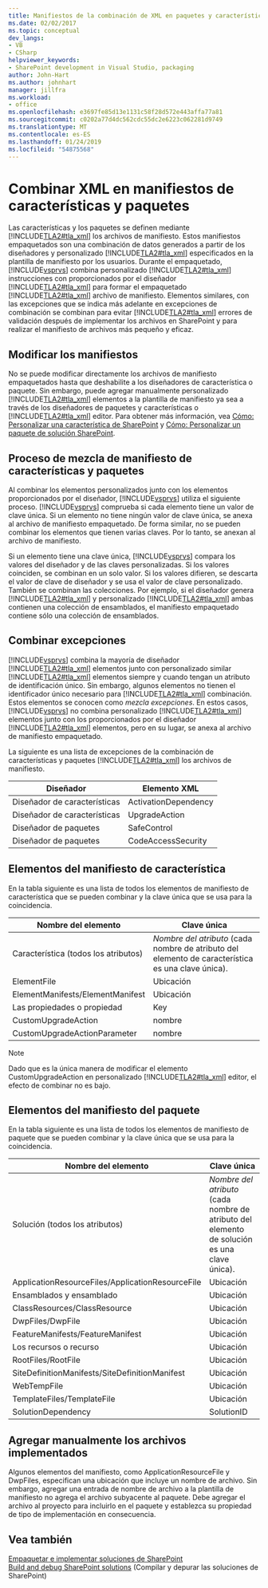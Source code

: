 ```yaml
---
title: Manifiestos de la combinación de XML en paquetes y características | Microsoft Docs
ms.date: 02/02/2017
ms.topic: conceptual
dev_langs:
- VB
- CSharp
helpviewer_keywords:
- SharePoint development in Visual Studio, packaging
author: John-Hart
ms.author: johnhart
manager: jillfra
ms.workload:
- office
ms.openlocfilehash: e3697fe85d13e1131c58f28d572e443affa77a81
ms.sourcegitcommit: c0202a77d4dc562cdc55dc2e6223c062281d9749
ms.translationtype: MT
ms.contentlocale: es-ES
ms.lasthandoff: 01/24/2019
ms.locfileid: "54875568"
---
```

# <a name="merge-xml-in-feature-and-package-manifests"></a>Combinar XML en manifiestos de características y paquetes
  Las características y los paquetes se definen mediante [!INCLUDE[TLA2#tla_xml](../sharepoint/includes/tla2sharptla-xml-md.md)] los archivos de manifiesto. Estos manifiestos empaquetados son una combinación de datos generados a partir de los diseñadores y personalizado [!INCLUDE[TLA2#tla_xml](../sharepoint/includes/tla2sharptla-xml-md.md)] especificados en la plantilla de manifiesto por los usuarios. Durante el empaquetado, [!INCLUDE[vsprvs](../sharepoint/includes/vsprvs-md.md)] combina personalizado [!INCLUDE[TLA2#tla_xml](../sharepoint/includes/tla2sharptla-xml-md.md)] instrucciones con proporcionados por el diseñador [!INCLUDE[TLA2#tla_xml](../sharepoint/includes/tla2sharptla-xml-md.md)] para formar el empaquetado [!INCLUDE[TLA2#tla_xml](../sharepoint/includes/tla2sharptla-xml-md.md)] archivo de manifiesto. Elementos similares, con las excepciones que se indica más adelante en excepciones de combinación se combinan para evitar [!INCLUDE[TLA2#tla_xml](../sharepoint/includes/tla2sharptla-xml-md.md)] errores de validación después de implementar los archivos en SharePoint y para realizar el manifiesto de archivos más pequeño y eficaz.  
  
## <a name="modify-the-manifests"></a>Modificar los manifiestos
 No se puede modificar directamente los archivos de manifiesto empaquetados hasta que deshabilite a los diseñadores de característica o paquete. Sin embargo, puede agregar manualmente personalizado [!INCLUDE[TLA2#tla_xml](../sharepoint/includes/tla2sharptla-xml-md.md)] elementos a la plantilla de manifiesto ya sea a través de los diseñadores de paquetes y características o [!INCLUDE[TLA2#tla_xml](../sharepoint/includes/tla2sharptla-xml-md.md)] editor. Para obtener más información, vea [Cómo: Personalizar una característica de SharePoint](../sharepoint/how-to-customize-a-sharepoint-feature.md) y [Cómo: Personalizar un paquete de solución SharePoint](../sharepoint/how-to-customize-a-sharepoint-solution-package.md).  
  
## <a name="feature-and-package-manifest-merge-process"></a>Proceso de mezcla de manifiesto de características y paquetes
 Al combinar los elementos personalizados junto con los elementos proporcionados por el diseñador, [!INCLUDE[vsprvs](../sharepoint/includes/vsprvs-md.md)] utiliza el siguiente proceso. [!INCLUDE[vsprvs](../sharepoint/includes/vsprvs-md.md)] comprueba si cada elemento tiene un valor de clave única. Si un elemento no tiene ningún valor de clave única, se anexa al archivo de manifiesto empaquetado. De forma similar, no se pueden combinar los elementos que tienen varias claves. Por lo tanto, se anexan al archivo de manifiesto.  
  
 Si un elemento tiene una clave única, [!INCLUDE[vsprvs](../sharepoint/includes/vsprvs-md.md)] compara los valores del diseñador y de las claves personalizadas. Si los valores coinciden, se combinan en un solo valor. Si los valores difieren, se descarta el valor de clave de diseñador y se usa el valor de clave personalizado. También se combinan las colecciones. Por ejemplo, si el diseñador genera [!INCLUDE[TLA2#tla_xml](../sharepoint/includes/tla2sharptla-xml-md.md)] y personalizado [!INCLUDE[TLA2#tla_xml](../sharepoint/includes/tla2sharptla-xml-md.md)] ambas contienen una colección de ensamblados, el manifiesto empaquetado contiene sólo una colección de ensamblados.  
  
## <a name="merge-exceptions"></a>Combinar excepciones
 [!INCLUDE[vsprvs](../sharepoint/includes/vsprvs-md.md)] combina la mayoría de diseñador [!INCLUDE[TLA2#tla_xml](../sharepoint/includes/tla2sharptla-xml-md.md)] elementos junto con personalizado similar [!INCLUDE[TLA2#tla_xml](../sharepoint/includes/tla2sharptla-xml-md.md)] elementos siempre y cuando tengan un atributo de identificación único. Sin embargo, algunos elementos no tienen el identificador único necesario para [!INCLUDE[TLA2#tla_xml](../sharepoint/includes/tla2sharptla-xml-md.md)] combinación. Estos elementos se conocen como *mezcla excepciones*. En estos casos, [!INCLUDE[vsprvs](../sharepoint/includes/vsprvs-md.md)] no combina personalizado [!INCLUDE[TLA2#tla_xml](../sharepoint/includes/tla2sharptla-xml-md.md)] elementos junto con los proporcionados por el diseñador [!INCLUDE[TLA2#tla_xml](../sharepoint/includes/tla2sharptla-xml-md.md)] elementos, pero en su lugar, se anexa al archivo de manifiesto empaquetado.  
  
 La siguiente es una lista de excepciones de la combinación de características y paquetes [!INCLUDE[TLA2#tla_xml](../sharepoint/includes/tla2sharptla-xml-md.md)] los archivos de manifiesto.  
  
|Diseñador|Elemento XML|  
|--------------|-----------------|  
|Diseñador de características|ActivationDependency|  
|Diseñador de características|UpgradeAction|  
|Diseñador de paquetes|SafeControl|  
|Diseñador de paquetes|CodeAccessSecurity|  
  
## <a name="feature-manifest-elements"></a>Elementos del manifiesto de característica
 En la tabla siguiente es una lista de todos los elementos de manifiesto de característica que se pueden combinar y la clave única que se usa para la coincidencia.  
  
|Nombre del elemento|Clave única|  
|------------------|----------------|  
|Característica (todos los atributos)|*Nombre del atributo* (cada nombre de atributo del elemento de característica es una clave única).|  
|ElementFile|Ubicación|  
|ElementManifests/ElementManifest|Ubicación|  
|Las propiedades o propiedad|Key|  
|CustomUpgradeAction|nombre|  
|CustomUpgradeActionParameter|nombre|  
  
> [!NOTE]  
>  Dado que es la única manera de modificar el elemento CustomUpgradeAction en personalizado [!INCLUDE[TLA2#tla_xml](../sharepoint/includes/tla2sharptla-xml-md.md)] editor, el efecto de combinar no es bajo.  
  
## <a name="package-manifest-elements"></a>Elementos del manifiesto del paquete
 En la tabla siguiente es una lista de todos los elementos de manifiesto de paquete que se pueden combinar y la clave única que se usa para la coincidencia.  
  
|Nombre del elemento|Clave única|  
|------------------|----------------|  
|Solución (todos los atributos)|*Nombre del atributo* (cada nombre de atributo del elemento de solución es una clave única).|  
|ApplicationResourceFiles/ApplicationResourceFile|Ubicación|  
|Ensamblados y ensamblado|Ubicación|  
|ClassResources/ClassResource|Ubicación|  
|DwpFiles/DwpFile|Ubicación|  
|FeatureManifests/FeatureManifest|Ubicación|  
|Los recursos o recurso|Ubicación|  
|RootFiles/RootFile|Ubicación|  
|SiteDefinitionManifests/SiteDefinitionManifest|Ubicación|  
|WebTempFile|Ubicación|  
|TemplateFiles/TemplateFile|Ubicación|  
|SolutionDependency|SolutionID|  
  
## <a name="manually-add-deployed-files"></a>Agregar manualmente los archivos implementados
 Algunos elementos del manifiesto, como ApplicationResourceFile y DwpFiles, especifican una ubicación que incluye un nombre de archivo. Sin embargo, agregar una entrada de nombre de archivo a la plantilla de manifiesto no agrega el archivo subyacente al paquete. Debe agregar el archivo al proyecto para incluirlo en el paquete y establezca su propiedad de tipo de implementación en consecuencia.  
  
## <a name="see-also"></a>Vea también
 [Empaquetar e implementar soluciones de SharePoint](../sharepoint/packaging-and-deploying-sharepoint-solutions.md)   
 [Build and debug SharePoint solutions](../sharepoint/building-and-debugging-sharepoint-solutions.md) (Compilar y depurar las soluciones de SharePoint)  
